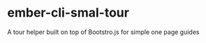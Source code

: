 ember-cli-smal-tour
===================

A tour helper built on top of Bootstro.js for simple one page guides
